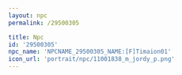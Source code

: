 ```yaml
---
layout: npc
permalink: /29500305

title: Npc
id: '29500305'
npc_name: 'NPCNAME_29500305_NAME:[F]Timaion01'
icon_url: 'portrait/npc/11001838_m_jordy_p.png'
---
```

